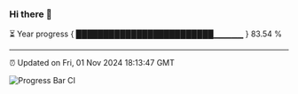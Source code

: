 ### Hi there 👋

⏳ Year progress { █████████████████████████▁▁▁▁▁ } 83.54 %

---

⏰ Updated on Fri, 01 Nov 2024 18:13:47 GMT

![Progress Bar CI](https://github.com/Shyam-Makwana/GitHub-Actions-Demo/workflows/Progress%20Bar%20CI/badge.svg)
